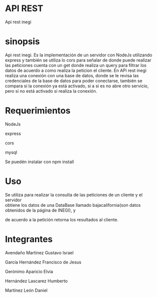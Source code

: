 # API REST
Api rest inegi

# sinopsis
Api rest inegi. 
Es la implementación de un servidor con NodeJs utilizando 
express y también se utiliza lo cors para señalar de donde puede realizar las peticiones
cuenta con un get donde realiza un query para filtrar los datos de acuerdo a como realiza la 
peticion el cliente.
En APi rest inegi realiza una conexión con una base de datos, donde se le revisa las credenciales
de la base de datos para poder conectarse, también se compara si la conexión ya está activado, si a si es 
no abre otro servicio, pero si no está activado si realiza la conexión.

# Requerimientos
NodeJs 

express 

cors 

mysql 

Se puedén instalar con npm install 

# Uso 
Se utiliza para realizar la consulta de las peticiones de un cliente y el servidor  
obtiene los datos de una DataBase llamado bajacalifornia(son datos obtenidos de la página de INEGI), y   

de acuerdo a la petición retorna los resultados al cliente.  

# Integrantes
Avendaño Martinez Gustavo Israel 

García Hernández Francisco de Jesus 

Gerónimo Aparicio Elvia 

Hernández Lascarez Humberto 

Martínez León Daniel 


